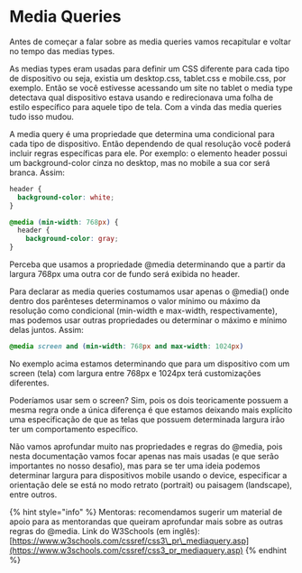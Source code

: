 # Media Queries

Antes de começar a falar sobre as media queries vamos recapitular e voltar no tempo das medias types.  
  
As medias types eram usadas para definir um CSS diferente para cada tipo de dispositivo ou seja, existia um desktop.css, tablet.css e mobile.css, por exemplo. Então se você estivesse acessando um site no tablet o media type detectava qual dispositivo estava usando e redirecionava uma folha de estilo específico para aquele tipo de tela. Com a vinda das media queries tudo isso mudou.  
  
A media query é uma propriedade que determina uma condicional para cada tipo de dispositivo. Então dependendo de qual resolução você poderá incluir regras específicas para ele. Por exemplo: o elemento header possui um background-color cinza no desktop, mas no mobile a sua cor será branca. Assim:  


```css
header {
  background-color: white;
}

@media (min-width: 768px) {
  header {
    background-color: gray;
}
```

Perceba que usamos a propriedade @media determinando que a partir da largura 768px uma outra cor de fundo será exibida no header.   
  
Para declarar as media queries costumamos usar apenas o @media\(\) onde dentro dos parênteses determinamos o valor mínimo ou máximo da resolução como condicional \(min-width e max-width, respectivamente\), mas podemos usar outras propriedades ou determinar o máximo e mínimo delas juntos. Assim:

```css
@media screen and (min-width: 768px and max-width: 1024px)
```

No exemplo acima estamos determinando que para um dispositivo com um screen \(tela\) com largura entre 768px e 1024px terá customizações diferentes.  
  
Poderíamos usar sem o screen? Sim, pois os dois teoricamente possuem a mesma regra onde a única diferença é que estamos deixando mais explícito uma especificação de que as telas que possuem determinada largura irão ter um comportamento específico.

Não vamos aprofundar muito nas propriedades e regras do @media, pois nesta documentação vamos focar apenas nas mais usadas \(e que serão importantes no nosso desafio\), mas para se ter uma ideia podemos determinar largura para dispositivos mobile usando o device, especificar a orientação dele se está no modo retrato \(portrait\) ou paisagem \(landscape\), entre outros.

{% hint style="info" %}
Mentoras: recomendamos sugerir um material de apoio para as mentorandas que queiram aprofundar mais sobre as outras regras do @media. Link do W3Schools \(em inglês\):  [https://www.w3schools.com/cssref/css3\_pr\_mediaquery.asp](https://www.w3schools.com/cssref/css3_pr_mediaquery.asp)
{% endhint %}

  


